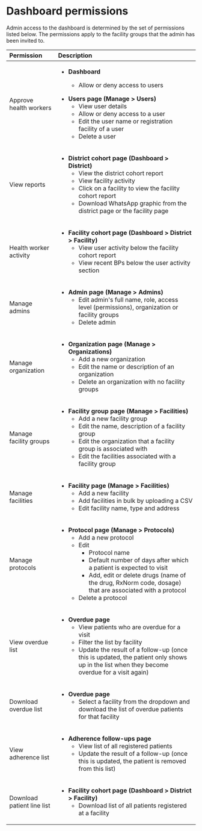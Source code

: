 # Dashboard permissions

Admin access to the dashboard is determined by the set of permissions listed below. The permissions apply to the facility groups that the admin has been invited to.

<table>
  <thead>
    <tr>
      <th style="text-align:left">Permission</th>
      <th style="text-align:left">Description</th>
    </tr>
  </thead>
  <tbody>
    <tr>
      <td style="text-align:left">Approve health workers</td>
      <td style="text-align:left">
        <ul>
          <li>
            <p><b>Dashboard</b>
            </p>
            <ul>
              <li>Allow or deny access to users</li>
            </ul>
            <p></p>
          </li>
          <li><b>Users page (Manage &gt; Users)</b>
            <ul>
              <li>View user details</li>
              <li>Allow or deny access to a user</li>
              <li>Edit the user name or registration facility of a user</li>
              <li>Delete a user</li>
            </ul>
          </li>
        </ul>
      </td>
    </tr>
    <tr>
      <td style="text-align:left">View reports</td>
      <td style="text-align:left">
        <ul>
          <li><b>District cohort page (Dashboard &gt; District)</b>
            <ul>
              <li>View the district cohort report</li>
              <li>View facility activity</li>
              <li>Click on a facility to view the facility cohort report</li>
              <li>Download WhatsApp graphic from the district page or the facility page</li>
            </ul>
          </li>
        </ul>
      </td>
    </tr>
    <tr>
      <td style="text-align:left">Health worker activity</td>
      <td style="text-align:left">
        <ul>
          <li><b>Facility cohort page (Dashboard &gt; District &gt; Facility)</b>
            <ul>
              <li>View user activity below the facility cohort report</li>
              <li>View recent BPs below the user activity section</li>
            </ul>
          </li>
        </ul>
      </td>
    </tr>
    <tr>
      <td style="text-align:left">Manage admins</td>
      <td style="text-align:left">
        <ul>
          <li><b>Admin page (Manage &gt; Admins)</b>
            <ul>
              <li>Edit admin&apos;s full name, role, access level (permissions), organization
                or facility groups</li>
              <li>Delete admin</li>
            </ul>
          </li>
        </ul>
      </td>
    </tr>
    <tr>
      <td style="text-align:left">Manage organization</td>
      <td style="text-align:left">
        <ul>
          <li><b>Organization page (Manage &gt; Organizations)</b>
            <ul>
              <li>Add a new organization</li>
              <li>Edit the name or description of an organization</li>
              <li>Delete an organization with no facility groups</li>
            </ul>
          </li>
        </ul>
      </td>
    </tr>
    <tr>
      <td style="text-align:left">Manage facility groups</td>
      <td style="text-align:left">
        <ul>
          <li><b>Facility group page (Manage &gt; Facilities)</b>
            <ul>
              <li>Add a new facility group</li>
              <li>Edit the name, description of a facility group</li>
              <li>Edit the organization that a facility group is associated with</li>
              <li>Edit the facilities associated with a facility group</li>
            </ul>
          </li>
        </ul>
      </td>
    </tr>
    <tr>
      <td style="text-align:left">Manage facilities</td>
      <td style="text-align:left">
        <ul>
          <li><b>Facility page (Manage &gt; Facilities)</b>
            <ul>
              <li>Add a new facility</li>
              <li>Add facilities in bulk by uploading a CSV</li>
              <li>Edit facility name, type and address</li>
            </ul>
          </li>
        </ul>
      </td>
    </tr>
    <tr>
      <td style="text-align:left">Manage protocols</td>
      <td style="text-align:left">
        <ul>
          <li><b>Protocol page (Manage &gt; Protocols)</b>
            <ul>
              <li>Add a new protocol</li>
              <li>Edit
                <ul>
                  <li>Protocol name</li>
                  <li>Default number of days after which a patient is expected to visit</li>
                  <li>Add, edit or delete drugs (name of the drug, RxNorm code, dosage) that
                    are associated with a protocol</li>
                </ul>
              </li>
              <li>Delete a protocol</li>
            </ul>
          </li>
        </ul>
      </td>
    </tr>
    <tr>
      <td style="text-align:left">View overdue list</td>
      <td style="text-align:left">
        <ul>
          <li><b>Overdue page</b>
            <ul>
              <li>View patients who are overdue for a visit</li>
              <li>Filter the list by facility</li>
              <li>Update the result of a follow-up (once this is updated, the patient only
                shows up in the list when they become overdue for a visit again)</li>
            </ul>
          </li>
        </ul>
      </td>
    </tr>
    <tr>
      <td style="text-align:left">Download overdue list</td>
      <td style="text-align:left">
        <p></p>
        <ul>
          <li><b>Overdue page</b>
            <ul>
              <li>Select a facility from the dropdown and download the list of overdue patients
                for that facility</li>
            </ul>
          </li>
        </ul>
      </td>
    </tr>
    <tr>
      <td style="text-align:left">View adherence list</td>
      <td style="text-align:left">
        <ul>
          <li><b>Adherence follow-ups page</b>
            <ul>
              <li>View list of all registered patients</li>
              <li>Update the result of a follow-up (once this is updated, the patient is
                removed from this list)</li>
            </ul>
          </li>
        </ul>
      </td>
    </tr>
    <tr>
      <td style="text-align:left">Download patient line list</td>
      <td style="text-align:left">
        <ul>
          <li><b>Facility cohort page (Dashboard &gt; District &gt; Facility)</b>
            <ul>
              <li>Download list of all patients registered at a facility</li>
            </ul>
          </li>
        </ul>
      </td>
    </tr>
  </tbody>
</table>